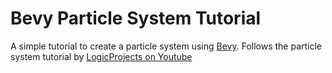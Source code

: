 # Bevy Particle System Tutorial 

A simple tutorial to create a particle system using [Bevy](https://bevyengine.org/). Follows the particle system tutorial by [LogicProjects on Youtube](https://www.youtube.com/channel/UC7v3YEDa603x_84PgCPytzA)
